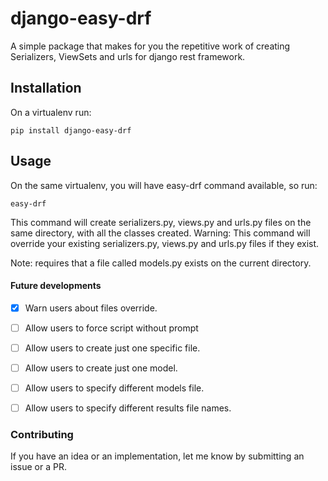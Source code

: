 # django-easy-drf

A simple package that makes for you the repetitive work of creating Serializers, ViewSets and urls for django rest framework.

## Installation
On a virtualenv run:
```
pip install django-easy-drf
```

## Usage
On the same virtualenv, you will have easy-drf command available, so run:
```
easy-drf
```
This command will create serializers.py, views.py and urls.py files on the same directory, with all the classes created.
Warning: This command will override your existing serializers.py, views.py and urls.py files if they exist.

Note: requires that a file called models.py exists on the current directory.

#### Future developments
- [x] Warn users about files override.
- [ ] Allow users to force script without prompt
- [ ] Allow users to create just one specific file.
- [ ] Allow users to create just one model.
- [ ] Allow users to specify different models file.
- [ ] Allow users to specify different results file names.


### Contributing
If you have an idea or an implementation, let me know by submitting an issue or a PR.
